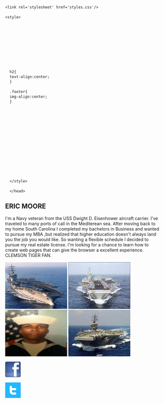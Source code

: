 

  <head>
    
    <link rel='stylesheet' href='styles.css'/>
    
    <style>
   


    
    
    
    
    
      
      
      h2{
      text-align:center;
      }
      
      .footer{
      img-align:center;
      }
    
    
   
    
    
    
   
    
    


 
      
      

      </style>
      
      </head>
      
    
<h2> ERIC MOORE </h2>

  <p style="text-align:left;">
  I'm a Navy veteran from the USS Dwight D. Eisenhower aircraft carrier. I've traveled to many ports of call in the Mediterean sea. After moving back to my home South Carolina I completed my bachelors in Business and wanted to pursue my MBA ,but realized that higher education doesn't always land you the job you would like. So wanting a flexible schedule I decided to pursue my real estate license. I'm looking for a chance to learn how to create web pages that can give the browser a excellent experience. CLEMSON TIGER FAN. </p>

  
  

<img src="carrier.jfif" alt="carrier" height="150" width="200"> 
 <img src="CVN69.jpg" alt="CVN69" height="150" width="200" border="0">
  <img src="IMG-0495.JPG" alt="IMF-0495" height="150" width="200" border="0">
  <img src="images.jpg" alt="images" height="150" width="200">
  
 
 
 <footer>
 
 <a href="https://www.facebook.com/profile.php?id=100004934805998"><img src="Facebook_icon.jpg" alt="Facebook_icon" height="50" width="50">
 
 <a href="https://www.twitter.com/emoorehomes"><img src="twitter image.jfif" alt="twitter image" height="50" width="50" >
  
  </footer>
 
  
  
  
  
  
  
  
  
 
 
 
 
 
 
 
 
 
 
 
 
 




 
 
 
 
 
 
 
 



 
 
 
 
 
 
 
 
 
 
 
 
 
 
 
 
 
 
 
 
 
 
 
 

 
 
 

 
 
 
 
 
 
 
 

                                                                










































                                                                           






